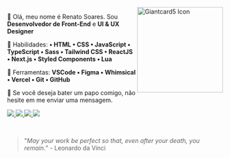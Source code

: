 <img src="https://media.discordapp.net/attachments/894609191870812262/898719456501592104/03.png?width=250&height=250" min-width="200px" max-width="200px" width="200px" align="right" alt="Giantcard5 Icon">

<p align="left"> 
  🗻 Olá, meu nome é Renato Soares. Sou <strong>Desenvolvedor de Front-End</strong> e <strong>UI & UX Designer</strong>
</p>

<p align="left">
  🤍 Habilidades: <strong>• HTML • CSS • JavaScript • TypeScript • Sass • Tailwind CSS • ReactJS • Next.js • Styled Components • Lua</strong>
</p>

<p align="left">
  🔧 Ferramentas: <strong>VSCode • Figma • Whimsical • Vercel • Git • GitHub</strong>
</p>

<p align="left">
  🖤 Se você deseja bater um papo comigo, não hesite em me enviar uma mensagem.
</p>

<p align="left">
    <a href="https://instagram.com/ Giantcard5" target="_blank" alt="Instagram">
        <img src="https://img.shields.io/badge/-Instagram-%23333?style=for-the-badge&logo=instagram&logoColor=white" target="_blank"/>
    </a>
    <a href="https://www.linkedin.com/in/renato-soares-b5019a1b9" target="_blank" alt="Linkedin">
        <img src="https://img.shields.io/badge/-LinkedIn-%23333?style=for-the-badge&logo=linkedin&logoColor=white" target="_blank"/>
    </a>
    <a href="https://discord.gg/pyPznqZzHd" alt="Discord">
        <img src="https://img.shields.io/badge/-Discord-%23333?style=for-the-badge&logo=Discord&logoColor=FFFFFF&link=https://https://discord.gg/pyPznqZzHd"/>
    </a>
    <a href="mailto: giatcard5.dev@outlook.com" alt="Discord">
        <img src="https://img.shields.io/badge/-EMail-%23333?style=for-the-badge&logo=gmail&logoColor=white" target="_blank"/>
    </a>
</p>

<br>

> "*May your work be perfect so that, even after your death, you remain.*" - Leonardo da Vinci
